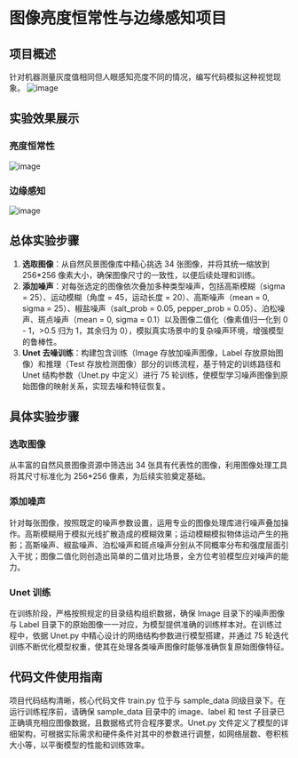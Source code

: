 # 图像亮度恒常性与边缘感知项目

## 项目概述
针对机器测量灰度值相同但人眼感知亮度不同的情况，编写代码模拟这种视觉现象。
![image](https://github.com/user-attachments/assets/72ef9257-f80a-471d-8873-fda0f149f737)

## 实验效果展示
### 亮度恒常性
![image](https://github.com/user-attachments/assets/7601c625-c9ed-40e1-87b1-0db4da4bb638)

### 边缘感知
![image](https://github.com/user-attachments/assets/50aa3e67-1501-4947-bcbb-a5081fcd85bc)


## 总体实验步骤
1. **选取图像**：从自然风景图像库中精心挑选 34 张图像，并将其统一缩放到 256*256 像素大小，确保图像尺寸的一致性，以便后续处理和训练。
2. **添加噪声**：对每张选定的图像依次叠加多种类型噪声，包括高斯模糊（sigma = 25）、运动模糊（角度 = 45，运动长度 = 20）、高斯噪声（mean = 0, sigma = 25）、椒盐噪声（salt_prob = 0.05, pepper_prob = 0.05）、泊松噪声、斑点噪声（mean = 0, sigma = 0.1）以及图像二值化（像素值归一化到 0 - 1，>0.5 归为 1，其余归为 0），模拟真实场景中的复杂噪声环境，增强模型的鲁棒性。
3. **Unet 去噪训练**：构建包含训练（Image 存放加噪声图像，Label 存放原始图像）和推理（Test 存放检测图像）部分的训练流程，基于特定的训练路径和 Unet 结构参数（Unet.py 中定义）进行 75 轮训练，使模型学习噪声图像到原始图像的映射关系，实现去噪和特征恢复。

## 具体实验步骤
### 选取图像
从丰富的自然风景图像资源中筛选出 34 张具有代表性的图像，利用图像处理工具将其尺寸标准化为 256*256 像素，为后续实验奠定基础。

### 添加噪声
针对每张图像，按照既定的噪声参数设置，运用专业的图像处理库进行噪声叠加操作。高斯模糊用于模拟光线扩散造成的模糊效果；运动模糊模拟物体运动产生的拖影；高斯噪声、椒盐噪声、泊松噪声和斑点噪声分别从不同概率分布和强度层面引入干扰；图像二值化则创造出简单的二值对比场景，全方位考验模型应对噪声的能力。

### Unet 训练
在训练阶段，严格按照规定的目录结构组织数据，确保 Image 目录下的噪声图像与 Label 目录下的原始图像一一对应，为模型提供准确的训练样本对。在训练过程中，依据 Unet.py 中精心设计的网络结构参数进行模型搭建，并通过 75 轮迭代训练不断优化模型权重，使其在处理各类噪声图像时能够准确恢复原始图像特征。

## 代码文件使用指南
项目代码结构清晰，核心代码文件 train.py 位于与 sample_data 同级目录下。在运行训练程序前，请确保 sample_data 目录中的 image、label 和 test 子目录已正确填充相应图像数据，且数据格式符合程序要求。Unet.py 文件定义了模型的详细架构，可根据实际需求和硬件条件对其中的参数进行调整，如网络层数、卷积核大小等，以平衡模型的性能和训练效率。
